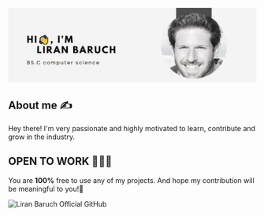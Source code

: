 ![My Image](banner.JPG)

## About me :writing_hand:

Hey there! I'm very passionate and highly motivated to learn, contribute and grow in the industry.

## OPEN TO WORK 🤸‍♂️🤓

You are **100%** free to use any of my projects. And hope my contribution will be meaningful to you!🤞

![Liran Baruch Official GitHub](https://img.shields.io/badge/Liran%20Baruch-Success)

